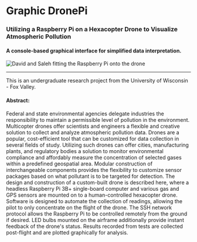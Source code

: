 # Graphic DronePi
### Utilizing a Raspberry Pi on a Hexacopter Drone to Visualize Atmospheric Pollution 
#### A console-based graphical interface for simplified data interpretation.
![David and Saleh fitting the Raspberry Pi onto the drone](https://i.imgur.com/7DZwYuq.jpg)

---

This is an undergraduate research project from the University of Wisconsin - Fox Valley.

#### Abstract:
Federal and state environmental agencies delegate industries the responsibility to maintain a permissible level of pollution in the environment. Multicopter drones offer scientists and engineers a flexible and creative solution to collect and analyze atmospheric pollution data. Drones are a popular, cost-efficient tool that can be customized for data collection in several fields of study. Utilizing such drones can offer cities, manufacturing plants, and regulatory bodies a solution to monitor environmental compliance and affordably measure the concentration of selected gases within a predefined geospatial area. Modular construction of interchangeable components provides the flexibility to customize sensor packages based on what pollutant is to be targeted for detection. The design and construction of a custom-built drone is described here, where a headless Raspberry Pi 3B+ single-board computer and various gas and GPS sensors are mounted on to a human-controlled hexacopter drone. Software is designed to automate the collection of readings, allowing the pilot to only concentrate on the flight of the drone. The SSH network protocol allows the Raspberry Pi to be controlled remotely from the ground if desired. LED bulbs mounted on the airframe additionally provide instant feedback of the drone's status. Results recorded from tests are collected post-flight and are plotted graphically for analysis.
